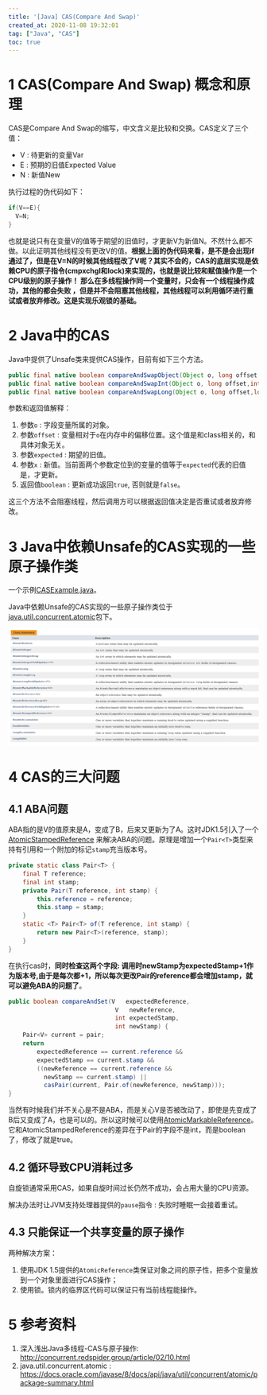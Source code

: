 ```yaml
---
title: '[Java] CAS(Compare And Swap)'
created_at: 2020-11-08 19:32:01
tag: ["Java", "CAS"]
toc: true
---
```


# 1 CAS(Compare And Swap) 概念和原理

CAS是Compare And Swap的缩写，中文含义是比较和交换。CAS定义了三个值：

* V : 待更新的变量Var
* E : 预期的旧值Expected Value
* N : 新值New

执行过程的伪代码如下：

```java
if(V==E){
  V=N;
}
```

也就是说只有在变量V的值等于期望的旧值时，才更新V为新值N。不然什么都不做。以此证明其他线程没有更改V的值。**根据上面的伪代码来看，是不是会出现if通过了，但是在V=N的时候其他线程改了V呢？其实不会的，CAS的底层实现是依赖CPU的原子指令(cmpxchgl和lock)来实现的，也就是说比较和赋值操作是一个CPU级别的原子操作！ 那么在多线程操作同一个变量时，只会有一个线程操作成功，其他的都会失败 ，但是并不会阻塞其他线程，其他线程可以利用循环进行重试或者放弃修改。这是实现乐观锁的基础。**



# 2 Java中的CAS

Java中提供了Unsafe类来提供CAS操作，目前有如下三个方法。

```java
public final native boolean compareAndSwapObject(Object o, long offset,Object expected, Object x);
public final native boolean compareAndSwapInt(Object o, long offset,int expected,int x);
public final native boolean compareAndSwapLong(Object o, long offset,long expected,long x);
```

参数和返回值解释：
1. 参数`o` : 字段变量所属的对象。
2. 参数`offset` : 变量相对于`o`在内存中的偏移位置。这个值是和class相关的，和具体对象无关。
3. 参数`expected` : 期望的旧值。
4. 参数`x` : 新值。当前面两个参数定位到的变量的值等于`expected`代表的旧值是，才更新。
5. 返回值`boolean` : 更新成功返回`true`, 否则就是`false`。

这三个方法不会阻塞线程，然后调用方可以根据返回值决定是否重试或者放弃修改。


# 3 Java中依赖Unsafe的CAS实现的一些原子操作类

一个示例[CASExample.java](CASExample.java)。

Java中依赖Unsafe的CAS实现的一些原子操作类位于[java.util.concurrent.atomic](https://docs.oracle.com/javase/8/docs/api/java/util/concurrent/atomic/package-summary.html)包下。

![java.util.concurrent.atomic](atomic-package.png)

# 4 CAS的三大问题

## 4.1 ABA问题

ABA指的是V的值原来是A，变成了B，后来又更新为了A。这时JDK1.5引入了一个[AtomicStampedReference](https://docs.oracle.com/javase/8/docs/api/java/util/concurrent/atomic/AtomicStampedReference.html)
来解决ABA的问题。原理是增加一个`Pair<T>`类型来持有引用和一个附加的标记`stamp`充当版本号。
```java
private static class Pair<T> {
    final T reference;
    final int stamp;
    private Pair(T reference, int stamp) {
        this.reference = reference;
        this.stamp = stamp;
    }
    static <T> Pair<T> of(T reference, int stamp) {
        return new Pair<T>(reference, stamp);
    }
}
```
在执行cas时，**同时检查这两个字段: 调用时newStamp为expectedStamp+1作为版本号,由于是每次都+1，所以每次更改Pair的reference都会增加stamp，就可以避免ABA的问题了**。
```java
public boolean compareAndSet(V   expectedReference,
                              V   newReference,
                              int expectedStamp,
                              int newStamp) {
    Pair<V> current = pair;
    return
        expectedReference == current.reference &&
        expectedStamp == current.stamp &&
        ((newReference == current.reference &&
          newStamp == current.stamp) ||
          casPair(current, Pair.of(newReference, newStamp)));
}
```

当然有时候我们并不关心是不是ABA，而是关心V是否被改动了，即使是先变成了B后又变成了A，也是可以的。所以这时候可以使用[AtomicMarkableReference<T>](https://docs.oracle.com/javase/8/docs/api/java/util/concurrent/atomic/AtomicMarkableReference.html)。它和AtomicStampedReference的差异在于Pair的字段不是int，而是boolean了，修改了就是true。


## 4.2 循环导致CPU消耗过多

自旋锁通常采用CAS，如果自旋时间过长仍然不成功，会占用大量的CPU资源。

解决办法时让JVM支持处理器提供的`pause`指令 : 失败时睡眠一会接着重试。

## 4.3 只能保证一个共享变量的原子操作

两种解决方案：
1. 使用JDK 1.5提供的`AtomicReference`类保证对象之间的原子性，把多个变量放到一个对象里面进行CAS操作；
2. 使用锁。锁内的临界区代码可以保证只有当前线程能操作。


# 5 参考资料

1. 深入浅出Java多线程-CAS与原子操作: <http://concurrent.redspider.group/article/02/10.html>
2. java.util.concurrent.atomic : <https://docs.oracle.com/javase/8/docs/api/java/util/concurrent/atomic/package-summary.html>

